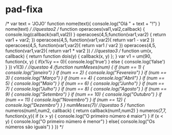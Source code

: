 # pad-fixa

/*
var text = 'JOJO'
function nome(text){
console.log("Olá " + text + "!")
}
nome(text)
*/
//questao2
/*
function operacoes(val1,val2,callback)
{
console.log(callback(val1,val2))
}
operacoes(4,5,function(var1,var2)
{
return var1 + var2;
})
operacoes(4,5, function(var1,var2){
return var1 - var2
})
operacoes(4,5, function(var1,var2){
return var1 / var2
})
operacoes(4,5, function(var1,var2){
return var1 * var2
})
*/
//questao3
/*
function um(x, callback) {
return function dois(y) {
callback(x, y)
};
}
var v1 = um(90, function(x, y) {
if(x%y == 0){
console.log('true')
}
else
{
console.log('false')
}
})
v1(3)
*/
//questao 4
/*function numMeses(num) {
if (num == 1) {
console.log("janeiro")
}
if (num == 2) {
console.log("Fevereiro")
}
if (num == 3) {
console.log("Março")
}
if (num == 4) {
console.log("Abril")
}
if (num == 5) {
console.log("Maio")
}
if (num == 6) {
console.log("Junho")
}
if (num == 7) {
console.log("Julho")
}
if (num == 8) {
console.log("Agosto")
}
if (num == 9) {
console.log("Setembro")
}
if (num == 10) {
console.log("Outubro")
}
if (num == 11) {
console.log("Novembro")
}
if (num == 12) {
console.log("Dezembro")
}
}
numMeses(7)*/
//questao 5
/*
function numeros(num1,num2, callback)
{
return callback(num1,num2)
}
numeros(7,7, function(x,y){
if (x > y) {
console.log("O primeiro número é maior")
}
if (x < y) {
console.log("O primeiro número é menor")
}
else{
console.log("Os números são iguais")
}
})
*/
